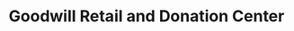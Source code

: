 ---
title: "Goodwill Retail and Donation Center"
url: /cape-coral/goodwill-retail-and-donation-center/
shop: charity
---